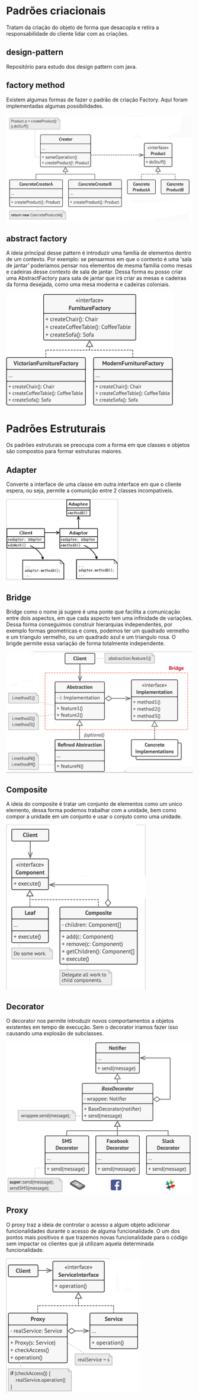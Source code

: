 # Padrões criacionais
Tratam da criação do objeto de forma que desacopla e retira a responsabilidade do cliente lidar com as criações.
## design-pattern
Repositório para estudo dos design pattern com java.

## factory method
Existem algumas formas de fazer o padrão de criação Factory. Aqui foram implementadas algumas possibilidades.

![Alt text](factory_method.png)

## abstract factory
A ideia principal desse pattern é introduzir uma família de elementos dentro de um contexto. Por exemplo: se pensarmos em que o contexto é uma 'sala de jantar' poderíamos pensar nos elementos de mesma familia como mesas e cadeiras desse contexto de sala de jantar. Dessa forma eu posso criar uma AbstractFactory para sala de jantar que irá criar as mesas e cadeiras da forma desejada, como uma mesa moderna e cadeiras coloniais. 

![Alt text](abstract_factory.png)

# Padrões Estruturais
Os padrões estruturais se preocupa com a forma em que classes e objetos são compostos para formar estruturas maiores.

## Adapter
Converte a interface de uma classe em outra interface em que o cliente espera, ou seja, permite a comunição entre 2 classes incompativeis.

![Alt text](adapter.png)

## Bridge
Bridge como o nome já sugere é uma ponte que facilita a comunicação entre dois aspectos, em que cada aspecto tem uma infinidade de variações. Dessa forma conseguimos construir hierarquias independentes, por exemplo formas geometricas e cores, podemos ter um quadrado vermelho e um triangulo vermelho, ou um quadrado azul e um triangulo rosa. O brigde permite essa variação de forma totalmente independente.

![Alt text](bridge.png)

## Composite
A ideia do composite é tratar um conjunto de elementos como um unico elemento, dessa forma podemos trabalhar com a unidade, bem como compor a unidade em um conjunto e usar o conjuto como uma unidade.

![Alt text](composite.png)

## Decorator
O decorator nos permite introduzir novos comportamentos a objetos existentes em tempo de execução. Sem o decorator iriamos fazer isso causando uma explosão de subclasses.

![Alt text](decorator.png)

## Proxy
O proxy traz a ideia de controlar o acesso a algum objeto adicionar funcionalidades durante o acesso de alguma funcionalidade. O um dos pontos mais positivos é que trazemos novas funcionalidade para o código sem impactar os clientes que já utilizam aquela determinada funcionalidade.

![Alt text](proxy.png)